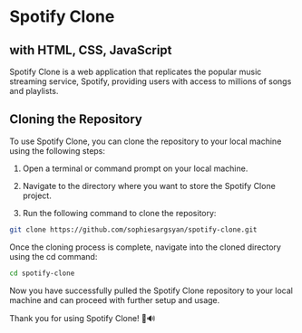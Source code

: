 # Spotify Clone 
## with HTML, CSS, JavaScript

Spotify Clone is a web application that replicates the popular music streaming service, Spotify, providing users with access to millions of songs and playlists.

## Cloning the Repository

To use Spotify Clone, you can clone the repository to your local machine using the following steps:

1. Open a terminal or command prompt on your local machine.

2. Navigate to the directory where you want to store the Spotify Clone project.

3. Run the following command to clone the repository:

```bash
git clone https://github.com/sophiesargsyan/spotify-clone.git
```
Once the cloning process is complete, navigate into the cloned directory using the cd command:

```bash
cd spotify-clone
```

Now you have successfully pulled the Spotify Clone repository to your local machine and can proceed with further setup and usage.

Thank you for using Spotify Clone! 🎵🔊